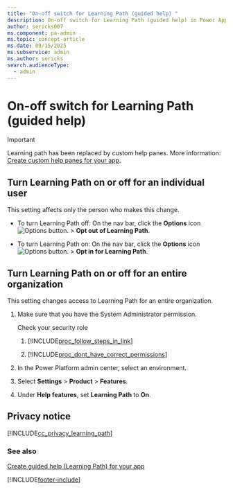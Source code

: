 ```yaml
---
title: "On-off switch for Learning Path (guided help) "
description: On-off switch for Learning Path (guided help) in Power Apps.
author: sericks007
ms.component: pa-admin
ms.topic: concept-article
ms.date: 09/15/2025
ms.subservice: admin
ms.author: sericks
search.audienceType: 
  - admin
---
```

# On-off switch for Learning Path (guided help)

> [!IMPORTANT]
> Learning path has been replaced by custom help panes. More information: [Create custom help panes for your app](/powerapps/maker/model-driven-apps/create-custom-help-pages).

## Turn Learning Path on or off for an individual user  
 This setting affects only the person who makes this change.  
  
-   To turn Learning Path off: On the nav bar, click the **Options**  icon ![Options button.](../admin/media/optionsbutton.png "Options button") > **Opt out of Learning Path**.  
  
-   To turn Learning Path on: On the nav bar, click the **Options**  icon ![Options button.](../admin/media/optionsbutton.png "Options button") > **Opt in for Learning Path**.  
  
## Turn Learning Path on or off for an entire organization  
This setting changes access to Learning Path for an entire organization. 
  
1. Make sure that you have the System Administrator permission.
  
    Check your security role  
  
   1. [!INCLUDE[proc_follow_steps_in_link](../includes/proc-follow-steps-in-link.md)]  
  
   2. [!INCLUDE[proc_dont_have_correct_permissions](../includes/proc-dont-have-correct-permissions.md)]  
  
2. In the Power Platform admin center, select an environment. 

3. Select **Settings** > **Product** > **Features**.  
  
4. Under **Help features**, set **Learning Path** to **On**.
  
<a name="BKMK_Privacy"></a>   
## Privacy notice  
[!INCLUDE[cc_privacy_learning_path](../includes/cc-privacy-learning-path.md)]
  
### See also  
 [Create guided help (Learning Path) for your app](/powerapps/maker/model-driven-apps/create-guided-help-learning-path)   



[!INCLUDE[footer-include](../includes/footer-banner.md)]
